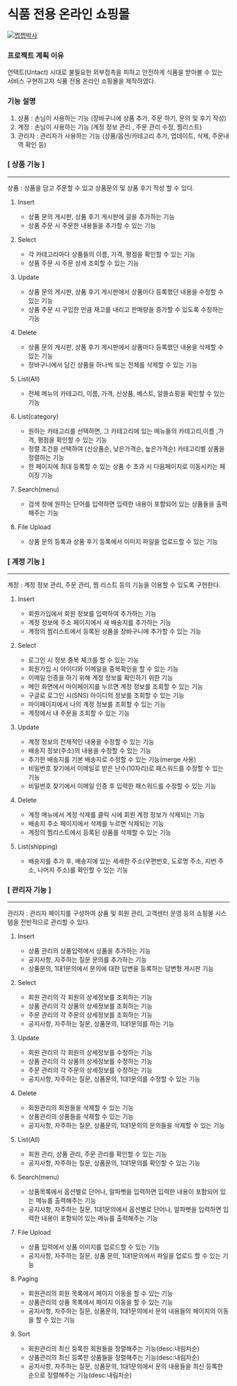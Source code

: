 식품 전용 온라인 쇼핑몰
============================


[![쩝쩝박사](http://img.youtube.com/vi/EVkqiXxS2N8/0.jpg)](https://youtu.be/EVkqiXxS2N8?t=0s) 

### 프로젝트 계획 이유
 언택트(Untact) 시대로 불필요한 외부접촉을 피하고 안전하게 식품을 받아볼 수 있는 서비스 구현하고자 식품 전용 온라인 쇼핑몰을 제작하였다.
 
### 기능 설명
 1. 상품 : 손님이 사용하는 기능 (장바구니에 상품 추가, 주문 하기, 문의 및 후기 작성)
 2. 계정 : 손님이 사용하는 기능 (계정 정보 관리 , 주문 관리 수정, 찜리스트)
 3. 관리자 : 관리자가 사용하는 기능 (상품/옵션/카테고리 추가, 업데이트, 삭제, 주문내역 확인 등)
 
 
### [ 상품 기능 ]
---
상품 : 상품을 담고 주문할 수 있고 상품문의 및 상품 후기 작성 할 수 있다.

1. Insert
   * 상품 문의 게시판, 상품 후기 게시판에 글을 추가하는 기능
   * 상품 주문 시 주문한 내용들을 추가할 수 있는 기능
   
2. Select
   * 각 카테고리마다 상품들의 이름, 가격, 평점을 확인할 수 있는 기능
   * 상품 주문 시 주문 상세 조회할 수 있는 기능
   
3. Update
   * 상품 문의 게시판, 상품 후기 게시판에서 상품마다 등록했던 내용을 수정할 수 있는 기능
   * 상품 주문 시 구입한 만큼 재고를 내리고 판매량을 증가할 수 있도록 수정하는 기능
   
4. Delete
   * 상품 문의 게시판, 상품 후기 게시판에서 상품마다 등록했던 내용을 삭제할 수 있는 기능
   * 장바구니에서 담긴 상품을 하나씩 또는 전체를 삭제할 수 있는 기능
   
5. List(All)
    * 전체 메뉴의 카테고리, 이름, 가격, 신상품, 베스트, 알뜰쇼핑을 확인할 수 있는 기능

6. List(category)
    * 원하는 카테고리를 선택하면, 그 카테고리에 있는 메뉴들의 카테고리,이름 ,가격, 평점을 확인할 수 있는 기능
    * 정렬 조건을 선택하여 (신상품순, 낮은가격순, 높은가격순) 카테고리별 상품을 정렬하는 기능
    * 한 페이지에 최대 등록할 수 있는 상품 수 초과 시 다음페이지로 이동시키는 페이징 기능
    
7. Search(menu) 
    * 검색 창에 원하는 단어를 입력하면 입력한 내용이 포함되어 있는 상품들을 출력해주는 기능
    
8. File Upload
    * 상품 문의 등록과 상품 후기 등록에서 이미지 파일을 업로드할 수 있는 기능
    
### [ 계정 기능 ]
---
계정 : 계정 정보 관리, 주문 관리, 찜 리스트 등의 기능을 이용할 수 있도록 구현한다.

1. Insert
   * 회원가입에서 회원 정보를 입력하여 추가하는 기능
   * 계정 정보에 주소 페이지에서 새 배송지를 추가하는 기능
   * 계정의 찜리스트에서 등록된 상품을 장바구니에 추가할 수 있는 기능
   
2. Select
   * 로그인 시 정보 중복 체크를 할 수 있는 기능
   * 회원가입 시 아이디와 이메일을 중복확인을 할 수 있는 기능
   * 이메일 인증을 하기 위해 계정 정보를 확인하기 위한 기능 
   * 메인 화면에서 마이페이지를 누르면 계정 정보를 조회할 수 있는 기능
   * 구글로 로그인 시(SNS) 아이디의 정보를 조회할 수 있는 기능
   * 마이페이지에서 나의 계정 정보를 조회할 수 있는 기능
   * 계정에서 내 주문을 조회할 수 있는 기능

3. Update
   * 계정 정보의 전체적인 내용을 수정할 수 있는 기능
   * 배송지 정보(주소)의 내용을 수정할 수 있는 기능 
   * 추가한 배송지를 기본 배송지로 수정할 수 있는 기능(merge 사용)
   * 비밀번호 찾기에서 이메일로 받은 난수(10자리)로 패스워드를 수정할 수 있는 기능  
   * 비밀번호 찾기에서 이메일 인증 후 입력한 패스워드를 수정할 수 있는 기능
   
4. Delete
   * 계정 메뉴에서 계정 삭제를 클릭 시에 회원 계정 정보가 삭제되는 기능
   * 배송지 주소 페이지에서 삭제를 누르면 삭제되는 기능
   * 계정의 찜리스트에서 등록된 상품를 삭제할 수 있는 기능 
   
5. List(shipping)
    *  배송지를 추가 후, 배송지에 있는 세세한 주소(우편번호, 도로명 주소, 지번 주소, 나머지 주소)를 확인할 수 있는 기능
    

    
### [ 관리자 기능 ]
---

관리자 : 관리자 페이지를 구성하여 상품 및 회원 관리, 고객센터 운영 등의 쇼핑몰 시스템을 전반적으로 관리할 수 있다.

1. Insert
   * 상품 관리의 상품입력에서 상품을 추가하는 기능
   * 공지사항, 자주하는 질문 문의를 추가하는 기능
   * 상품문의, 1대1문의에서 문의에 대한 답변을 등록하는 답변형 게시판 기능
   
2. Select
    * 회원 관리의 각 회원의 상세정보를 조회하는 기능
    * 상품 관리의 각 상품의 상세정보를 조회하는 기능
    * 주문 관리의 각 주문의 상세정보를 조회하는 기능
    * 공지사항, 자주하는 질문, 상품문의, 1대1문의를 하는 기능
   
3. Update
    * 회원 관리의 각 회원의 상세정보를 수정하는 기능
    * 상품 관리의 각 상품의 상세정보를 수정하는 기능
    * 주문 관리의 각 주문의 상세정보를 수정하는 기능
    * 공지사항, 자주하는 질문, 상품문의, 1대1문의를 수정할 수 있는 기능
   
4. Delete
   * 회원관리의 회원들을 삭제할 수 있는 기능
   * 상품관리의 상품들을 삭제할 수 있는 기능
   * 공지사항, 자주하는 질문, 상품문의, 1대1문의의 문의들을 삭제할 수 있는 기능
   
5. List(All)
    * 회원 관리, 상품 관리, 주문 관리를 확인할 수 있는 기능
    * 공지사항, 자주하는 질문, 상품문의, 1대1문의를 확인할 수 있는 기능
    
6. Search(menu) 
    * 상품목록에서 옵션별로 단어나, 알파벳을 입력하면 입력한 내용이 포함되어 있는 메뉴를 출력해주는 기능
    * 공지사항, 자주하는 질문, 1대1문의에서 옵션별로 단어나, 알파벳을 입력하면 입력한 내용이 포함되어 있는 메뉴를 출력해주는 기능
    
7. File Upload
    * 상품 입력에서 상품 이미지를 업로드할 수 있는 기능
    * 공지사항, 자주하는 질문, 상품 문의, 1대1문의에서 파일을 업로드 할 수 있는 기능
    
8. Paging
    * 회원관리의 회원 목록에서 페이지 이동을 할 수 있는 기능
    * 상품관리의 상품 목록에서 페이지 이동을 할 수 있는 기능
    * 공지사항, 자주하는 질문, 상품문의, 1대1문의에서 문의 내용들의 페이지의 이동을 할 수 있는 기능

9. Sort
    * 회원관리의 최신 등록한 회원들을 정렬해주는 기능(desc:내림차순)
    * 상품관리의 최신 등록한 상품들을 정렬해주는 기능(desc:내림차순)
    * 공지사항, 자주하는 질문, 상품문의, 1대1문의에서 문의 내용들을 최신 등록한 순으로 정렬해주는 기능(desc:내림차순)

 



